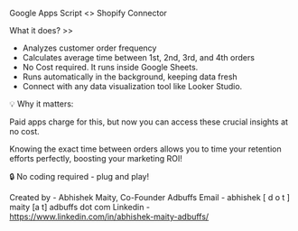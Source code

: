 Google Apps Script <> Shopify Connector

What it does? >>

- Analyzes customer order frequency 
- Calculates average time between 1st, 2nd, 3rd, and 4th orders 
- No Cost required. It runs inside Google Sheets.
- Runs automatically in the background, keeping data fresh 
- Connect with any data visualization tool like Looker Studio.

💡 Why it matters: 

Paid apps charge for this, but now you can access these crucial insights at no cost. 

Knowing the exact time between orders allows you to time your retention efforts perfectly, boosting your marketing ROI! 

🔒 No coding required - plug and play! 

Created by - Abhishek Maity, Co-Founder Adbuffs
Email - abhishek [ d  o t ] maity [a t] adbuffs dot com
Linkedin - https://www.linkedin.com/in/abhishek-maity-adbuffs/
